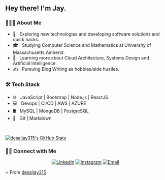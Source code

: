 <h2> Hey there! I'm Jay.</h2>

<h3> 👨🏻‍💻 About Me </h3>

- 🤔 &nbsp; Exploring new technologies and developing software solutions and quick hacks.
- 🎓 &nbsp; Studying Computer Science and Mathematics at University of Massachusetts Amherst.
- 🌱 &nbsp; Learning more about Cloud Architecture, Systems Design and Artificial Intelligence.
- ✍️ &nbsp; Pursuing Blog Writing as hobbies/side hustles.

<h3>🛠 Tech Stack</h3>

 
- 🌐 &nbsp; JavaScript | Bootstrap | Node.js | ReactJS
- 💻 &nbsp; Devops | CI/CD | AWS | AZURE
- 🛢 &nbsp; MySQL | MongoDB | PostgreSQL
- 🔧 &nbsp; Git | Markdown

<br/>

[![desaijay315's GitHub Stats](https://github-readme-stats.vercel.app/api?username=desaijay315&show_icons=true)](https://github.com/desaijay15)

<h3> 🤝🏻 Connect with Me </h3>

<p align="center">
<a href="https://www.linkedin.com/in/iamjaydesai/"><img alt="LinkedIn" src="https://img.shields.io/badge/LinkedIn-iamjaydesai-blue?style=flat-square&logo=linkedin"></a>
<a href="https://www.instagram.com/beingjaydesai/"><img alt="Instagram" src="https://img.shields.io/badge/Instagram-beingjaydesai-blue?style=flat-square&logo=instagram"></a>
<a href="mailto:desaijay315@gmail.com"><img alt="Email" src="https://img.shields.io/badge/Email-desaijay315@gmail.com-blue?style=flat-square&logo=gmail"></a>
</p>

⭐️ From [desaijay315](https://github.com/desaijay315)

